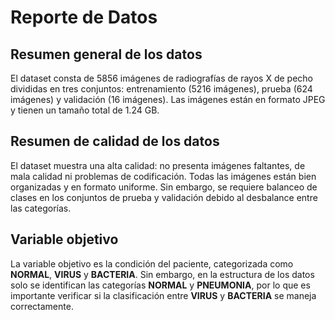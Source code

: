 # Reporte de Datos

## Resumen general de los datos
El dataset consta de 5856 imágenes de radiografías de rayos X de pecho divididas en tres conjuntos: entrenamiento (5216 imágenes), prueba (624 imágenes) y validación (16 imágenes). Las imágenes están en formato JPEG y tienen un tamaño total de 1.24 GB. 

## Resumen de calidad de los datos
El dataset muestra una alta calidad: no presenta imágenes faltantes, de mala calidad ni problemas de codificación. Todas las imágenes están bien organizadas y en formato uniforme. Sin embargo, se requiere balanceo de clases en los conjuntos de prueba y validación debido al desbalance entre las categorías.

## Variable objetivo
La variable objetivo es la condición del paciente, categorizada como **NORMAL**, **VIRUS** y **BACTERIA**. Sin embargo, en la estructura de los datos solo se identifican las categorías **NORMAL** y **PNEUMONIA**, por lo que es importante verificar si la clasificación entre **VIRUS** y **BACTERIA** se maneja correctamente.

